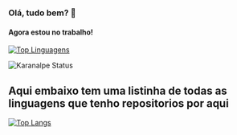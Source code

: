 ### Olá, tudo bem? 👋

#### Agora estou no trabalho!

[![Top Linguagens](https://github-readme-stats.vercel.app/api/top-langs/?username=SamuelvLopes&layout=compact)](https://github.com/SamuelvLopes)


![Karanalpe Status](https://github-readme-stats.vercel.app/api?username=SamuelvLopes&show_icons=true)
## Aqui embaixo tem uma listinha de todas as linguagens que tenho repositorios por aqui

[![Top Langs](https://github-readme-stats.vercel.app/api/top-langs/?username=SamuelvLopes&langs_count=20)](https://github.com/SamuelvLopes)
